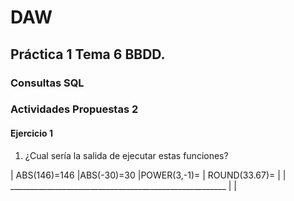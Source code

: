# DAW

## Práctica 1 Tema 6 BBDD.

### Consultas SQL
### Actividades Propuestas 2
#### Ejercicio 1
1. ¿Cual sería la salida de ejecutar estas funciones?

| ABS(146)=146 |ABS(-30)=30 |POWER(3,-1)= | ROUND(33.67)= |
| ______________________________________________________ |
| 